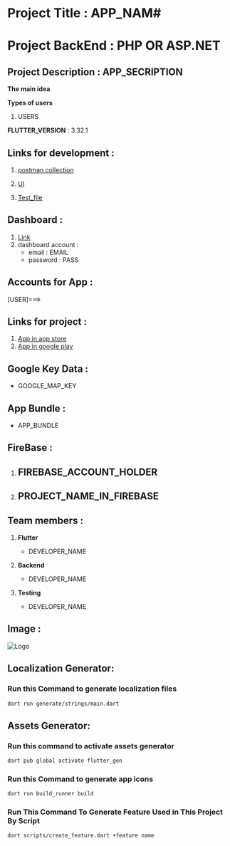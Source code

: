 # Project Title :  APP_NAM#

# Project BackEnd : PHP OR ASP.NET

## Project Description : APP_SECRIPTION

**The main idea**

**Types of users**

1. USERS


**FLUTTER_VERSION** : 3.32.1

## Links for development :

1. [postman collection](ADD_LINK_HERE)

2. [UI](ADD_LINK_HERE)

3. [Test_file](TEST_FILE_LINK)

## Dashboard :

1. [Link](DASHBOARD_LINK)
2. dashboard account :
   - email : EMAIL
   - password : PASS

## Accounts for App :
[USER]===> 


## Links for project :

1. [App in app store]()
2. [App in google play]()

## Google Key Data :

- GOOGLE_MAP_KEY

## App Bundle :

- APP_BUNDLE

## FireBase :

1. FIREBASE_ACCOUNT_HOLDER
   - 
2. PROJECT_NAME_IN_FIREBASE
   - 

## Team members :

1. **Flutter**
   - DEVELOPER_NAME

2. **Backend**
   - DEVELOPER_NAME

3. **Testing**
   - DEVELOPER_NAME

## Image :

![Logo](assets/svg/logo.svg)


## Localization Generator:

### Run this Command to generate localization files
```bash
dart run generate/strings/main.dart
```

## Assets Generator:
### Run this command to activate assets generator
```bash
dart pub global activate flutter_gen
```

### Run this Command to generate app icons
```bash
dart run build_runner build
```
### Run This Command To Generate Feature Used in This Project By Script
```bash
dart scripts/create_feature.dart +feature name
```
